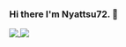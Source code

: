 ### Hi there I'm Nyattsu72. 👋

<!--
**nyattsu72/nyattsu72** is a ✨ _special_ ✨ repository because its `README.md` (this file) appears on your GitHub profile.

Here are some ideas to get you started:



- 🔭 I’m currently working on ...
- 🌱 I’m currently learning ...
- 👯 I’m looking to collaborate on ...
- 🤔 I’m looking for help with ...
- 💬 Ask me about ...
- 📫 How to reach me: ...
- 😄 Pronouns: ...
- ⚡ Fun fact: ...
-->

<a href="https://github.com/nyattsu72/github-readme-stats">
  <img align="top" src="https://github-readme-stats.vercel.app/api?username=nyattsu72&show_icons=true&hide_border=true" />
</a>
<a href="https://github.com/nyattsu72/github-readme-stats">
  <img align="top" src="https://github-readme-stats.vercel.app/api/top-langs/?username=nyattsu72&layout=compact&hide_border=true" />
</a>

